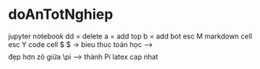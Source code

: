 # doAnTotNghiep
jupyter notebook
dd = delete
a = add top
b = add bot
esc M markdown cell
esc Y code cell
$ $ -> bieu thuc toán học --> $$ $$ đẹp hơn zô giữa
\pi --> thành Pi latex
cap nhat

